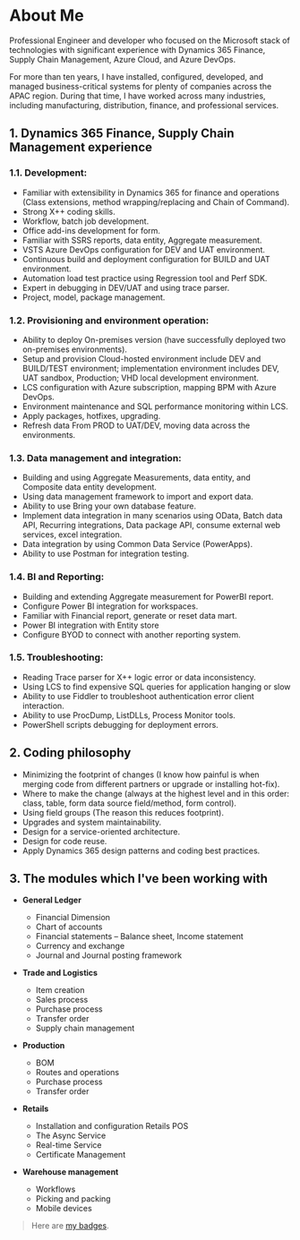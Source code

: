 # About Me

Professional Engineer and developer who focused on the Microsoft stack of technologies with significant experience with Dynamics 365 Finance, Supply Chain Management, Azure Cloud, and Azure DevOps.

For more than ten years, I have installed, configured, developed, and managed business-critical systems for plenty of companies across the APAC region. During that time, I have worked across many industries, including manufacturing, distribution, finance, and professional services.

## 1. Dynamics 365 Finance, Supply Chain Management experience

### 1.1. Development: 
  * Familiar with extensibility in Dynamics 365 for finance and operations (Class extensions, method wrapping/replacing and Chain of Command).
  * Strong X++ coding skills.
  * Workflow, batch job development.
  * Office add-ins development for form.
  * Familiar with SSRS reports, data entity, Aggregate measurement. 
  * VSTS Azure DevOps configuration for DEV and UAT environment.
  * Continuous build and deployment configuration for BUILD and UAT environment.
  * Automation load test practice using Regression tool and Perf SDK.
  * Expert in debugging in DEV/UAT and using trace parser.
  * Project, model, package management.

### 1.2. Provisioning and environment operation:
  * Ability to deploy On-premises version (have successfully deployed two on-premises environments).
  * Setup and provision Cloud-hosted environment include DEV and BUILD/TEST environment; implementation environment includes DEV, UAT sandbox, Production; VHD local development environment.
  * LCS configuration with Azure subscription, mapping BPM with Azure DevOps.
  * Environment maintenance and SQL performance monitoring within LCS.
  * Apply packages, hotfixes, upgrading.
  * Refresh data From PROD to UAT/DEV, moving data across the environments.

### 1.3. Data management and integration:
  * Building and using Aggregate Measurements, data entity, and Composite data entity development.
  * Using data management framework to import and export data.
  * Ability to use Bring your own database feature.
  * Implement data integration in many scenarios using OData, Batch data API, Recurring integrations, Data package API, consume external web services, excel integration.
  * Data integration by using Common Data Service (PowerApps).
  * Ability to use Postman for integration testing.
  
### 1.4. BI and Reporting:
  * Building and extending Aggregate measurement for PowerBI report.
  * Configure Power BI integration for workspaces.
  * Familiar with Financial report, generate or reset data mart.
  * Power BI integration with Entity store
  * Configure BYOD to connect with another reporting system.

### 1.5. Troubleshooting:
  * Reading Trace parser for X++ logic error or data inconsistency.
  * Using LCS to find expensive SQL queries for application hanging or slow
  * Ability to use Fiddler to troubleshoot authentication error client interaction.
  * Ability to use ProcDump, ListDLLs, Process Monitor tools.
  * PowerShell scripts debugging for deployment errors.
 

## 2. Coding philosophy
  * Minimizing the footprint of changes (I know how painful is when merging code from different partners or upgrade or installing hot-fix).
  * Where to make the change (always at the highest level and in this order: class, table, form data source field/method, form control).
  * Using field groups (The reason this reduces footprint).
  * Upgrades and system maintainability.
  * Design for a service-oriented architecture.
  * Design for code reuse.
  * Apply Dynamics 365 design patterns and coding best practices.
	
## 3. The modules which I've been working with

  * **General Ledger**
	* Financial Dimension
	* Chart of accounts
	* Financial statements – Balance sheet, Income statement
	* Currency and exchange
	* Journal and Journal posting framework

  * **Trade and Logistics**
	* Item creation
	* Sales process
	* Purchase process
	* Transfer order
	* Supply chain management
	
  * **Production**
	* BOM
	* Routes and operations
	* Purchase process
	* Transfer order
	
  * **Retails**
	* Installation and configuration Retails POS
	* The Async Service
	* Real-time Service
	* Certificate Management
	
  * **Warehouse management**
	* Workflows
	* Picking and packing
	* Mobile devices

>Here are [my badges](https://www.credly.com/users/nguyen-max/badges).
